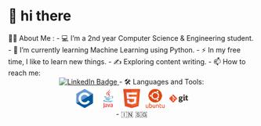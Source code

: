 <h1>
👋 hi there
</h1>
👩‍💻 About Me :
- 💻 I’m a 2nd year Computer Science & Engineering student.
- 🌱 I’m currently learning Machine Learning using Python.
- ⚡ In my free time, I like to learn new things.
- ✍️ Exploring content writing.
- 📫 How to reach me: <div id="header" align="center">
<div id="badges">
  <a href="https://www.linkedin.com/in/jumana-jouhar/">
    <img src="https://img.shields.io/badge/LinkedIn-blue?style=for-the-badge&logo=linkedin&logoColor=white" alt="LinkedIn Badge"/>
  </a>
- 🛠️ Languages and Tools:
  <div>
  <img src="https://github.com/devicons/devicon/blob/master/icons/c/c-original.svg" title="C" alt-"C" width="40" height="40"/>&nbsp;
  <img src="https://github.com/devicons/devicon/blob/master/icons/java/java-original-wordmark.svg" title="Java" alt="Java" width="40" height="40"/>&nbsp;
  <img src="https://github.com/devicons/devicon/blob/master/icons/html5/html5-original.svg" title="HTML5" alt="HTML" width="40" height="40"/>&nbsp;
  <img src="https://github.com/devicons/devicon/blob/master/icons/ubuntu/ubuntu-plain-wordmark.svg" title="Ubuntu" alt-"Ubuntu" width="40" height="40"/>&nbsp;
  <img src="https://github.com/devicons/devicon/blob/master/icons/git/git-original-wordmark.svg" title="Git" **alt="Git" width="40" height="40"/>
</div>
  - 🇮🇳 🇸🇬
